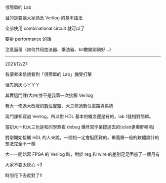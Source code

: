 很簡單的 Lab

目的是要讓大家熟悉 Verilog 的基本語法

全部使用 combinational circuit 就可以了

要拚 performance 的話

注意面積（如何共用加法器、乘法器、bit數開剛剛好...）

---

2021/12/27

有讀者來信說看到「很簡單的 Lab」備受打擊

但先別灰心ㄚㄚㄚ

其實這門課(大四)並不是我第一次接觸 Verilog

我大一修過大改版的[數位實驗](https://github.com/mirkat1206/NCTUEE/tree/main/1062_Digital_Laboratory)、大三修過數位電路與系統

兩門課都寫過 Verilog，所以對 HDL 基本的概念還是有的，lab 1就相對簡單。

當初大一和大三也是和同學熬夜 debug 爆肝寫作業撐過去的(iclab更爆肝嗚嗚)

對剛開始接觸 HDL 的人來說，一開始一定會挺困難的，畢竟跟一般的軟體設計的想法完全不一樣

大一一開始寫 FPGA 的 Verilog 時，對於 reg 和 wire 的差別足足困惑了一個月有

大家不要太灰心 <3

時間花下去就對了!!
